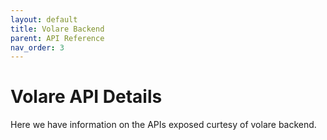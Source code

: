 ```yaml
---
layout: default
title: Volare Backend
parent: API Reference
nav_order: 3
---
```


# Volare API Details

Here we have information on the APIs exposed curtesy of volare backend.